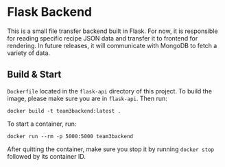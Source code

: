# Flask Backend
This is a small file transfer backend built in Flask. For now, it is responsible for reading 
specific recipe JSON data and transfer it to frontend for rendering. In future releases, it 
will communicate with MongoDB to fetch a variety of data.

## Build & Start
`Dockerfile` located in the `flask-api` directory of this project.
To build the image, please make sure you are in `flask-api`. Then run:

`docker build -t team3backend:latest .`

To start a container, run:

`docker run --rm -p 5000:5000 team3backend`

After quitting the container, make sure you stop it by running `docker stop` followed by its container ID.
